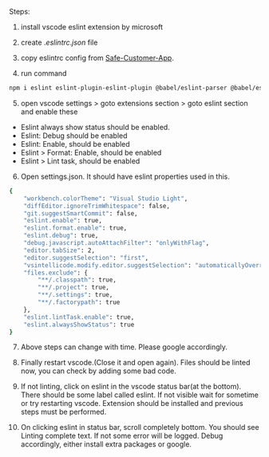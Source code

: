 Steps:

1) install vscode eslint extension by microsoft

2) create $.eslintrc.json$ file

3) copy eslintrc config from [Safe-Customer-App](https://github.com/orocorp/safe/tree/dev).

4) run command 

```bash
npm i eslint eslint-plugin-eslint-plugin @babel/eslint-parser @babel/eslint-plugin eslint-plugin-jsx eslint-plugin-prefer-optional-chaining eslint-plugin-react --save-dev
```

5) open vscode settings > goto extensions section > goto eslint section and enable these

- Eslint always show status should be enabled.
- Eslint: Debug should be enabled
- Eslint: Enable, should be enabled
- Eslint > Format: Enable, should be enabled
- Eslint > Lint task, should be enabled

6) Open settings.json. It should have eslint properties used in this.

```bash
{
    "workbench.colorTheme": "Visual Studio Light",
    "diffEditor.ignoreTrimWhitespace": false,
    "git.suggestSmartCommit": false,
    "eslint.enable": true,
    "eslint.format.enable": true,
    "eslint.debug": true,
    "debug.javascript.autoAttachFilter": "onlyWithFlag",
    "editor.tabSize": 2,
    "editor.suggestSelection": "first",
    "vsintellicode.modify.editor.suggestSelection": "automaticallyOverrodeDefaultValue",
    "files.exclude": {
        "**/.classpath": true,
        "**/.project": true,
        "**/.settings": true,
        "**/.factorypath": true
    },
    "eslint.lintTask.enable": true,
    "eslint.alwaysShowStatus": true
}
```

7) Above steps can change with time. Please google accordingly.

8) Finally restart vscode.(Close it and open again). Files should be linted now, you can check by adding some bad code.

9) If not linting, click on eslint in the vscode status bar(at the bottom). There should be some label called eslint. If not visible wait for sometime or try restarting vscode. Extension should be installed and previous steps must be performed.

10) On clicking eslint in status bar, scroll completely bottom. You should see Linting complete text. If not some error will be logged. Debug accordingly, either install extra packages or google.
